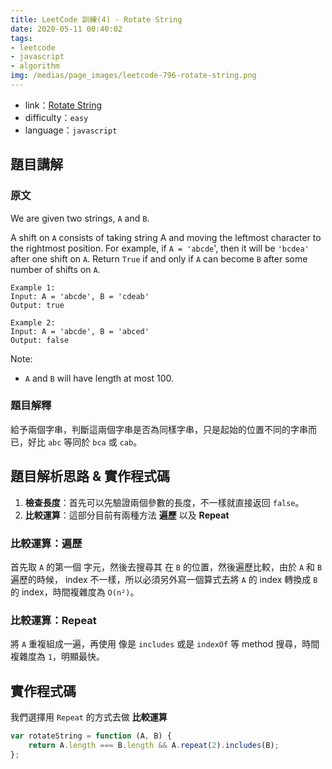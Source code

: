 ```yaml
---
title: LeetCode 訓練(4) - Rotate String
date: 2020-05-11 00:40:02
tags:
- leetcode
- javascript
- algorithm
img: /medias/page_images/leetcode-796-rotate-string.png
---
```

* link：[Rotate String](https://leetcode.com/problems/rotate-string/)
* difficulty：`easy`
* language：`javascript`

## 題目講解

### 原文

We are given two strings, `A` and `B`.

A shift on `A` consists of taking string A and moving the leftmost character to the rightmost position. For example, if `A = 'abcde`', then it will be `'bcdea'` after one shift on `A`. Return `True` if and only if `A` can become `B` after some number of shifts on `A`.


```
Example 1:
Input: A = 'abcde', B = 'cdeab'
Output: true

Example 2:
Input: A = 'abcde', B = 'abced'
Output: false
```

Note:

* `A` and `B` will have length at most 100.

### 題目解釋

給予兩個字串，判斷這兩個字串是否為同樣字串，只是起始的位置不同的字串而已，好比 `abc` 等同於 `bca` 或 `cab`。

## 題目解析思路 & 實作程式碼

1. **檢查長度**：首先可以先驗證兩個參數的長度，不一樣就直接返回 `false`。
2. **比較運算**：這部分目前有兩種方法 **遍歷** 以及 **Repeat**


### 比較運算：遍歷

首先取 `A` 的第一個 字元，然後去搜尋其 在 `B` 的位置，然後遍歷比較，由於 `A` 和 `B` 遍歷的時候， index 不一樣，所以必須另外寫一個算式去將 `A` 的 index 轉換成 `B` 的 index，時間複雜度為 `O(n²)`。

### 比較運算：Repeat

將 `A` 重複組成一遍，再使用 像是 `includes` 或是 `indexOf` 等 method 搜尋，時間複雜度為 `1`，明顯最快。

## 實作程式碼

我們選擇用 `Repeat` 的方式去做 **比較運算**

```javascript
var rotateString = function (A, B) {
    return A.length === B.length && A.repeat(2).includes(B);
};
```
